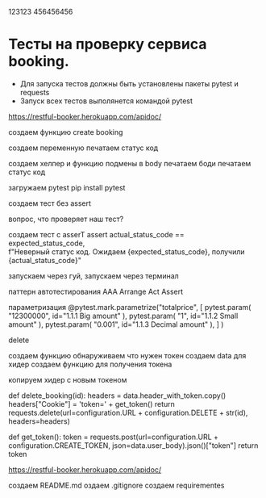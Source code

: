 ﻿123123
 456456456
# Тесты на проверку сервиса booking.
- Для запуска тестов должны быть установлены пакеты pytest и requests
- Запуск всех тестов выполянется командой pytest

https://restful-booker.herokuapp.com/apidoc/


создаем функцию create booking

создаем переменную
печатаем статус код

создаем хелпер и функцию подмены в body
печатаем боди
печатаем статус код


загружаем pytest  pip install pytest


создаем тест без assert

вопрос, что проверяет наш тест?

создаем тест c asserT 
 assert actual_status_code == expected_status_code, \
        f"Неверный статус код. Ожидаем {expected_status_code}, получили {actual_status_code}"
		
запускаем через гуй, 
запускаем через терминал

	

паттерн автотестирования AAA Arrange Act Assert


параметризация
@pytest.mark.parametrize("totalprice",
                         [
                             pytest.param(
                                 "12300000", id="1.1.1 Big amount"
                             ),
                             pytest.param(
                                 "1", id="1.1.2 Small amount"
                             ),
                             pytest.param(
                                 "0.001", id="1.1.3 Decimal amount"
                             ),
                         ]
                         )

delete

создаем функцию  обнаруживаем что нужен токен
создаем data для хидер
создаем функцию для получения токена

копируем хидер с новым токеном



def delete_booking(id):
    headers = data.header_with_token.copy()
    headers["Cookie"] = 'token=' + get_token()
    return requests.delete(url=configuration.URL + configuration.DELETE + str(id), headers=headers)


def get_token():
    token = requests.post(url=configuration.URL + configuration.CREATE_TOKEN, json=data.user_body).json()["token"]
    return token
	
	


https://restful-booker.herokuapp.com/apidoc/


создаем README.md
оздаем .gitignore
создаем requirementes





